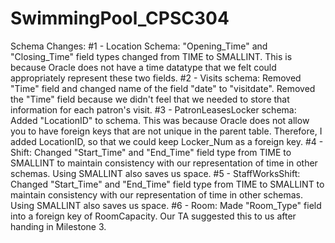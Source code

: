# SwimmingPool_CPSC304





Schema Changes:
#1 - Location Schema: "Opening_Time" and "Closing_Time" field types changed from TIME to SMALLINT. This is because Oracle does not have a time datatype that we felt could appropriately represent these two fields.
#2 - Visits schema: Removed "Time" field and changed name of the field "date" to "visitdate". Removed the "Time" field because we didn't feel that we needed to store that information for each patron's visit.
#3 - PatronLeasesLocker schema: Added "LocationID" to schema. This was because Oracle does not allow you to have foreign keys that are not unique in the parent table. Therefore, I added LocationID, so that we could keep Locker_Num as a foreign key. 
#4 - Shift: Changed "Start_Time" and "End_Time" field type from TIME to SMALLINT to maintain consistency with our representation of time in other schemas. Using SMALLINT also saves us space.
#5 - StaffWorksShift: Changed "Start_Time" and "End_Time" field type from TIME to SMALLINT to maintain consistency with our representation of time in other schemas. Using SMALLINT also saves us space.
#6 - Room: Made "Room_Type" field into a foreign key of RoomCapacity. Our TA suggested this to us after handing in Milestone 3.
